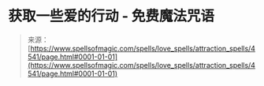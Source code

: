<!--yml

category: 未分类

date: 2024-06-12 18:38:17

-->

# 获取一些爱的行动 - 免费魔法咒语

> 来源：[https://www.spellsofmagic.com/spells/love_spells/attraction_spells/4541/page.html#0001-01-01](https://www.spellsofmagic.com/spells/love_spells/attraction_spells/4541/page.html#0001-01-01)
